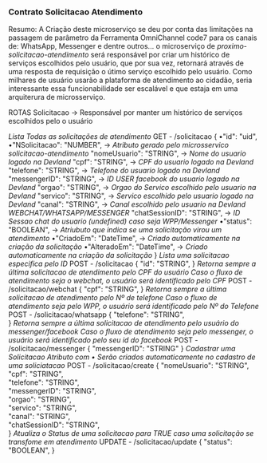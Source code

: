 ### Contrato Solicitacao Atendimento ###

Resumo: A Criação deste microserviço se deu por conta das limitações na passagem de parâmetro da Ferramenta OmniChannel code7 para os canais de: WhatsApp, Messenger e dentre outros... o microserviço de *proximo-solicitacao-atendimento* será responsável por criar um histórico de serviços escolhidos pelo usuário, que por sua vez, retornará através de uma resposta de requisição  o útimo serviço escolhido pelo usuário. Como milhares de usuário usarão a plataforma de atendimento ao cidadão, seria interessante essa funcionabilidade ser escalável e que estaja em uma arquiterura de microsserviço. 


ROTAS Solicitacao -> Responsável por manter um histórico de serviços escolhidos pelo o usuário

*Lista Todas as solicitações de atendimento*
GET - /solicitacao
{
    •"id":            "uid",
   •"NSolicitacao":  "NUMBER",   -> *Atributo gerado pelo microsservico solicitacao-atendimento*
    "nomeUsuario":   "STRING",   -> *Nome do usuario logado na Devland*
    "cpf":           "STRING",   -> *CPF do usuario logado na Devland*
    "telefone":      "STRING",   -> *Telefone do usuario logado na Devland*
    "messengerID":   "STRING",   -> *ID USER facebook do usuario logado na Devland*
    "orgao":         "STRING",   -> *Orgao do Servico escolhido pelo usuario na Devland*
    "servico":       "STRING",   -> *Servico escolhido pelo usuario logado na Devland*
    "canal":         "STRING",   -> *Canal escolhido pelo usuario na Devland WEBCHAT/WHATSAPP/MESSENGER*
    "chatSessionID": "STRING",   -> *ID Sessao chat do usuario (undefined) caso seja WPP/Messenger*
   •"status":        "BOOLEAN",  -> *Atriubuto que indica se uma solicitação virou um atendimento*
   •"CriadoEm":      "DateTime", -> *Criado automaticamente na criação da solicitação*
   •"AlteradoEm":    "DateTime", -> *Criado automaticamente na criação da solicitação*
}
*Lista uma solicitacao especifica pelo ID*
POST - /solicitacao
{
    "id": "STRING", 
}
*Retorna sempre a última solicitacao de atendimento pelo CPF do usuário*
*Caso o fluxo de atendimento seja o webchat, o usuário será identificado pelo CPF*
POST - /solicitacao/webchat 
{
    "cpf": "STRING", 
}
*Retorna sempre a última solicitacao de atendimento pelo Nº de telefone*
*Caso o fluxo de atendimento seja pelo WPP, o usuário será identificado pelo Nº do Telefone*
POST - /solicitacao/whatsapp 
{
    "telefone": "STRING",  
}
*Retorna sempre a última solicitacao de atendimento pelo usuário do messenger/facebook*
*Caso o fluxo de atendimento seja pelo messenger, o usuário será identificado pelo seu id do facebook*
POST - /solicitacao/messenger 
{
    "messengerID": "STRING"
}
*Cadastrar uma Solicitacao*
*Atributo com • Serão criados automaticamente no cadastro de uma soliciatacao*
POST - /solicitacao/create 
{
    "nomeUsuario":   "STRING",   
    "cpf":           "STRING",   
    "telefone":      "STRING",   
    "messengerID":   "STRING",   
    "orgao":         "STRING",   
    "servico":       "STRING",   
    "canal":         "STRING",   
    "chatSessionID": "STRING",   
}
*Atualiza o Status de uma solicitacao para TRUE caso uma solicitação se transfome em atendimento*
UPDATE - /solicitacao/update
{
    "status": "BOOLEAN",
}
